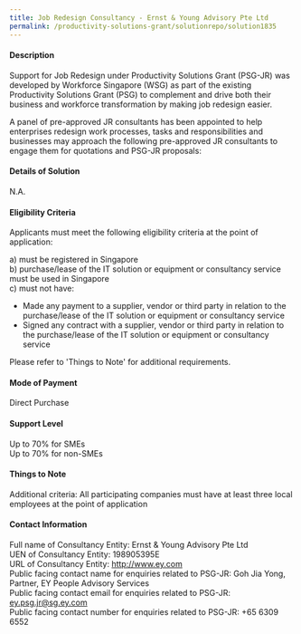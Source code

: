 ```yaml
---
title: Job Redesign Consultancy - Ernst & Young Advisory Pte Ltd
permalink: /productivity-solutions-grant/solutionrepo/solution1835
---
```


#### Description

Support for Job Redesign under Productivity Solutions Grant (PSG-JR) was developed by Workforce Singapore (WSG) as part of the existing Productivity Solutions Grant (PSG) to complement and drive both their business and workforce transformation by making job redesign easier.

A panel of pre-approved JR consultants has been appointed to help enterprises redesign work processes, tasks and responsibilities and businesses may approach the following pre-approved JR consultants to engage them for quotations and PSG-JR proposals:

#### Details of Solution

N.A.

#### Eligibility Criteria

Applicants must meet the following eligibility criteria at the point of application:

a) must be registered in Singapore <br>
b) purchase/lease of the IT solution or equipment or consultancy service must be used in Singapore <br>
c) must not have:
- Made any payment to a supplier, vendor or third party in relation to the purchase/lease of the IT solution or equipment or consultancy service
- Signed any contract with a supplier, vendor or third party in relation to the purchase/lease of the IT solution or equipment or consultancy service

Please refer to 'Things to Note' for additional requirements.

#### Mode of Payment
Direct Purchase

#### Support Level
Up to 70% for SMEs <br>
Up to 70% for non-SMEs

#### Things to Note
Additional criteria: All participating companies must have at least three local employees at the point of application

#### Contact Information
Full name of Consultancy Entity: Ernst & Young Advisory Pte Ltd <br>UEN of Consultancy Entity: 198905395E<br>URL of Consultancy Entity: http://www.ey.com<br>Public facing contact name for enquiries related to PSG-JR: Goh Jia Yong, Partner, EY People Advisory Services<br>Public facing contact email for enquiries related to PSG-JR: ey.psg.jr@sg.ey.com<br>Public facing contact number for enquiries related to PSG-JR: +65 6309 6552

